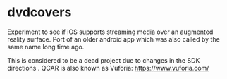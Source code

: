 # dvdcovers
Experiment to see if iOS supports streaming media over an augmented reality surface. Port of an older android app which was also called by the same name long time ago.

This is considered to be a dead project due to changes in the SDK directions . QCAR is also known as Vuforia: https://www.vuforia.com/
